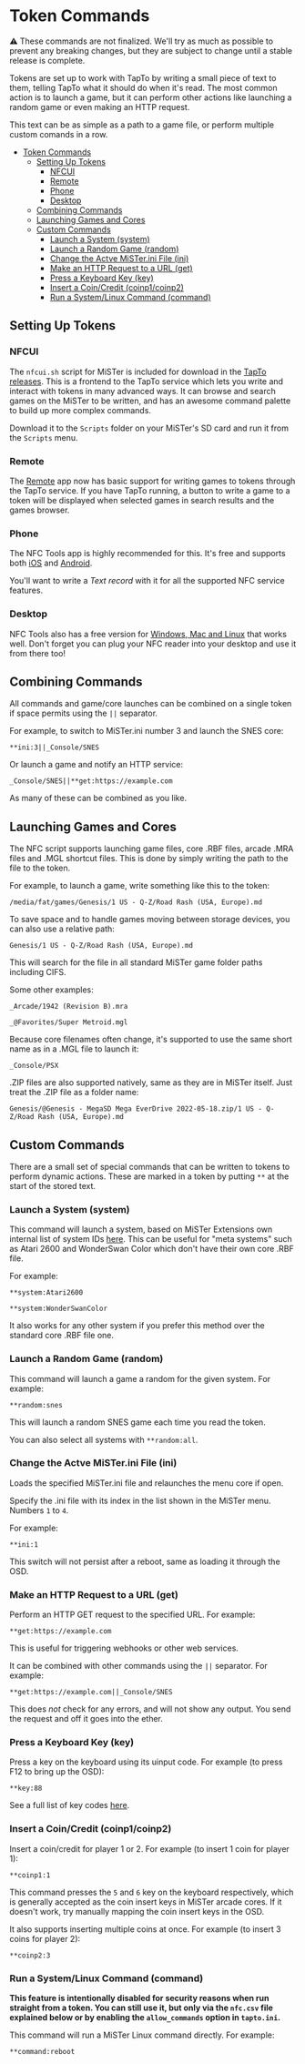 # Token Commands

:warning: These commands are not finalized. We'll try as much as possible to prevent any breaking changes, but they are subject to change until a stable release is complete.

Tokens are set up to work with TapTo by writing a small piece of text to them, telling TapTo what it should do when it's read. The most common action is to launch a game, but it can perform other actions like launching a random game or even making an HTTP request.

This text can be as simple as a path to a game file, or perform multiple custom comands in a row.

- [Token Commands](#token-commands)
  - [Setting Up Tokens](#setting-up-tokens)
    - [NFCUI](#nfcui)
    - [Remote](#remote)
    - [Phone](#phone)
    - [Desktop](#desktop)
  - [Combining Commands](#combining-commands)
  - [Launching Games and Cores](#launching-games-and-cores)
  - [Custom Commands](#custom-commands)
    - [Launch a System (system)](#launch-a-system-system)
    - [Launch a Random Game (random)](#launch-a-random-game-random)
    - [Change the Actve MiSTer.ini File (ini)](#change-the-actve-misterini-file-ini)
    - [Make an HTTP Request to a URL (get)](#make-an-http-request-to-a-url-get)
    - [Press a Keyboard Key (key)](#press-a-keyboard-key-key)
    - [Insert a Coin/Credit (coinp1/coinp2)](#insert-a-coincredit-coinp1coinp2)
    - [Run a System/Linux Command (command)](#run-a-systemlinux-command-command)


## Setting Up Tokens

### NFCUI

The `nfcui.sh` script for MiSTer is included for download in the [TapTo releases](https://github.com/wizzomafizzo/tapto/releases/latest/). This is a frontend to the TapTo service which lets you write and interact with tokens in many advanced ways. It can browse and search games on the MiSTer to be written, and has an awesome command palette to build up more complex commands.

Download it to the `Scripts` folder on your MiSTer's SD card and run it from the `Scripts` menu.

### Remote

The [Remote](https://github.com/wizzomafizzo/mrext/blob/main/docs/remote.md) app now has basic support for writing games to tokens through the TapTo service. If you have TapTo running, a button to write a game to a token will be displayed when selected games in search results and the games browser.

### Phone

The NFC Tools app is highly recommended for this. It's free and supports both
[iOS](https://apps.apple.com/us/app/nfc-tools/id1252962749) and 
[Android](https://play.google.com/store/apps/details?id=com.wakdev.wdnfc&hl=en&gl=US).

You'll want to write a *Text record* with it for all the supported NFC service features.

### Desktop

NFC Tools also has a free version for [Windows, Mac and Linux](https://www.wakdev.com/en/apps/nfc-tools-pc-mac.html) that works well. Don't forget you can plug your NFC reader into your desktop and use it from there too!

## Combining Commands

All commands and game/core launches can be combined on a single token if space permits using the `||` separator.

For example, to switch to MiSTer.ini number 3 and launch the SNES core:
```
**ini:3||_Console/SNES
```

Or launch a game and notify an HTTP service:
```
_Console/SNES||**get:https://example.com
```

As many of these can be combined as you like.

## Launching Games and Cores

The NFC script supports launching game files, core .RBF files, arcade .MRA files and .MGL shortcut files. This is
done by simply writing the path to the file to the token.

For example, to launch a game, write something like this to the token:
```
/media/fat/games/Genesis/1 US - Q-Z/Road Rash (USA, Europe).md
```

To save space and to handle games moving between storage devices, you can also use a relative path:
```
Genesis/1 US - Q-Z/Road Rash (USA, Europe).md
```

This will search for the file in all standard MiSTer game folder paths including CIFS.

Some other examples:
```
_Arcade/1942 (Revision B).mra
```
```
_@Favorites/Super Metroid.mgl
```

Because core filenames often change, it's supported to use the same short name as in a .MGL file to launch it:
```
_Console/PSX
```

.ZIP files are also supported natively, same as they are in MiSTer itself. Just treat the .ZIP file as a folder name:
```
Genesis/@Genesis - MegaSD Mega EverDrive 2022-05-18.zip/1 US - Q-Z/Road Rash (USA, Europe).md
```

## Custom Commands

There are a small set of special commands that can be written to tokens to perform dynamic actions. These are marked in
a token by putting `**` at the start of the stored text.

### Launch a System (system)

This command will launch a system, based on MiSTer Extensions own internal list of system IDs
[here](https://github.com/wizzomafizzo/mrext/blob/main/docs/systems.md). This can be useful for "meta systems" such as
Atari 2600 and WonderSwan Color which don't have their own core .RBF file.

For example:
```
**system:Atari2600
```
```
**system:WonderSwanColor
```

It also works for any other system if you prefer this method over the standard core .RBF file one.

### Launch a Random Game (random)

This command will launch a game a random for the given system. For example:
```
**random:snes
```
This will launch a random SNES game each time you read the token.

You can also select all systems with `**random:all`.

### Change the Actve MiSTer.ini File (ini)

Loads the specified MiSTer.ini file and relaunches the menu core if open.

Specify the .ini file with its index in the list shown in the MiSTer menu. Numbers `1` to `4`.

For example:
```
**ini:1
```

This switch will not persist after a reboot, same as loading it through the OSD.

### Make an HTTP Request to a URL (get)

Perform an HTTP GET request to the specified URL. For example:
```
**get:https://example.com
```

This is useful for triggering webhooks or other web services.

It can be combined with other commands using the `||` separator. For example:
```
**get:https://example.com||_Console/SNES
```

This does *not* check for any errors, and will not show any output. You send the request and off it goes into the ether.

### Press a Keyboard Key (key)

Press a key on the keyboard using its uinput code. For example (to press F12 to bring up the OSD):
```
**key:88
```

See a full list of key codes [here](https://pkg.go.dev/github.com/bendahl/uinput@v1.6.0#pkg-constants).

### Insert a Coin/Credit (coinp1/coinp2)

Insert a coin/credit for player 1 or 2. For example (to insert 1 coin for player 1):
```
**coinp1:1
```

This command presses the `5` and `6` key on the keyboard respectively, which is generally accepted as the coin insert
keys in MiSTer arcade cores. If it doesn't work, try manually mapping the coin insert keys in the OSD.

It also supports inserting multiple coins at once. For example (to insert 3 coins for player 2):
```
**coinp2:3
```

### Run a System/Linux Command (command)

**This feature is intentionally disabled for security reasons when run straight from a token. You can still use it, but only via the `nfc.csv` file explained below or by enabling the `allow_commands` option in `tapto.ini`.**

This command will run a MiSTer Linux command directly. For example:
```
**command:reboot
```
